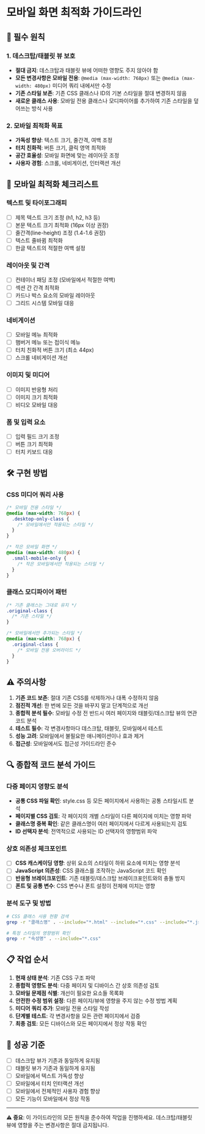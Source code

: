 # 모바일 화면 최적화 가이드라인

## 🚨 필수 원칙

### 1. 데스크탑/태블릿 뷰 보호
- **절대 금지**: 데스크탑과 태블릿 뷰에 어떠한 영향도 주지 않아야 함
- **모든 변경사항은 모바일 전용**: `@media (max-width: 768px)` 또는 `@media (max-width: 480px)` 미디어 쿼리 내에서만 수정
- **기존 스타일 보존**: 기존 CSS 클래스나 ID의 기본 스타일을 절대 변경하지 않음
- **새로운 클래스 사용**: 모바일 전용 클래스나 모디파이어를 추가하여 기존 스타일을 덮어쓰는 방식 사용

### 2. 모바일 최적화 목표
- **가독성 향상**: 텍스트 크기, 줄간격, 여백 조정
- **터치 친화적**: 버튼 크기, 클릭 영역 최적화
- **공간 효율성**: 모바일 화면에 맞는 레이아웃 조정
- **사용자 경험**: 스크롤, 네비게이션, 인터랙션 개선

## 📱 모바일 최적화 체크리스트

### 텍스트 및 타이포그래피
- [ ] 제목 텍스트 크기 조정 (h1, h2, h3 등)
- [ ] 본문 텍스트 크기 최적화 (16px 이상 권장)
- [ ] 줄간격(line-height) 조정 (1.4-1.6 권장)
- [ ] 텍스트 줄바뀜 최적화
- [ ] 한글 텍스트의 적절한 여백 설정

### 레이아웃 및 간격
- [ ] 컨테이너 패딩 조정 (모바일에서 적절한 여백)
- [ ] 섹션 간 간격 최적화
- [ ] 카드나 박스 요소의 모바일 레이아웃
- [ ] 그리드 시스템 모바일 대응

### 네비게이션
- [ ] 모바일 메뉴 최적화
- [ ] 햄버거 메뉴 또는 접이식 메뉴
- [ ] 터치 친화적 버튼 크기 (최소 44px)
- [ ] 스크롤 네비게이션 개선

### 이미지 및 미디어
- [ ] 이미지 반응형 처리
- [ ] 이미지 크기 최적화
- [ ] 비디오 모바일 대응

### 폼 및 입력 요소
- [ ] 입력 필드 크기 조정
- [ ] 버튼 크기 최적화
- [ ] 터치 키보드 대응

## 🛠️ 구현 방법

### CSS 미디어 쿼리 사용
```css
/* 모바일 전용 스타일 */
@media (max-width: 768px) {
  .desktop-only-class {
    /* 모바일에서만 적용되는 스타일 */
  }
}

/* 작은 모바일 화면 */
@media (max-width: 480px) {
  .small-mobile-only {
    /* 작은 모바일에서만 적용되는 스타일 */
  }
}
```

### 클래스 모디파이어 패턴
```css
/* 기존 클래스는 그대로 유지 */
.original-class {
  /* 기존 스타일 */
}

/* 모바일에서만 추가되는 스타일 */
@media (max-width: 768px) {
  .original-class {
    /* 모바일 전용 오버라이드 */
  }
}
```

## ⚠️ 주의사항

1. **기존 코드 보존**: 절대 기존 CSS를 삭제하거나 대폭 수정하지 않음
2. **점진적 개선**: 한 번에 모든 것을 바꾸지 말고 단계적으로 개선
3. **종합적 분석 필수**: 모바일 수정 전 반드시 여러 페이지와 태블릿/데스크탑 뷰의 연관 코드 분석
4. **테스트 필수**: 각 변경사항마다 데스크탑, 태블릿, 모바일에서 테스트
5. **성능 고려**: 모바일에서 불필요한 애니메이션이나 효과 제거
6. **접근성**: 모바일에서도 접근성 가이드라인 준수

## 🔍 종합적 코드 분석 가이드

### 다중 페이지 영향도 분석
- **공통 CSS 파일 확인**: style.css 등 모든 페이지에서 사용하는 공통 스타일시트 분석
- **페이지별 CSS 검토**: 각 페이지의 개별 스타일이 다른 페이지에 미치는 영향 파악
- **클래스명 중복 확인**: 같은 클래스명이 여러 페이지에서 다르게 사용되는지 검토
- **ID 선택자 분석**: 전역적으로 사용되는 ID 선택자의 영향범위 파악

### 상호 의존성 체크포인트
- [ ] **CSS 캐스케이딩 영향**: 상위 요소의 스타일이 하위 요소에 미치는 영향 분석
- [ ] **JavaScript 의존성**: CSS 클래스를 조작하는 JavaScript 코드 확인
- [ ] **반응형 브레이크포인트**: 기존 태블릿/데스크탑 브레이크포인트와의 충돌 방지
- [ ] **폰트 및 공통 변수**: CSS 변수나 폰트 설정이 전체에 미치는 영향

### 분석 도구 및 방법
```bash
# CSS 클래스 사용 현황 검색
grep -r "클래스명" . --include="*.html" --include="*.css" --include="*.js"

# 특정 스타일의 영향범위 확인
grep -r "속성명" . --include="*.css"
```

## 📋 작업 순서

1. **현재 상태 분석**: 기존 CSS 구조 파악
2. **종합적 영향도 분석**: 다중 페이지 및 디바이스 간 상호 의존성 검토
3. **모바일 문제점 식별**: 개선이 필요한 요소들 목록화
4. **안전한 수정 범위 설정**: 다른 페이지/뷰에 영향을 주지 않는 수정 방법 계획
5. **미디어 쿼리 추가**: 모바일 전용 스타일 작성
6. **단계별 테스트**: 각 변경사항을 모든 관련 페이지에서 검증
7. **최종 검토**: 모든 디바이스와 모든 페이지에서 정상 작동 확인

## 🎯 성공 기준

- [ ] 데스크탑 뷰가 기존과 동일하게 유지됨
- [ ] 태블릿 뷰가 기존과 동일하게 유지됨
- [ ] 모바일에서 텍스트 가독성 향상
- [ ] 모바일에서 터치 인터랙션 개선
- [ ] 모바일에서 전체적인 사용자 경험 향상
- [ ] 모든 기능이 모바일에서 정상 작동

---

**⚠️ 중요**: 이 가이드라인의 모든 원칙을 준수하여 작업을 진행하세요. 데스크탑/태블릿 뷰에 영향을 주는 변경사항은 절대 금지됩니다.
